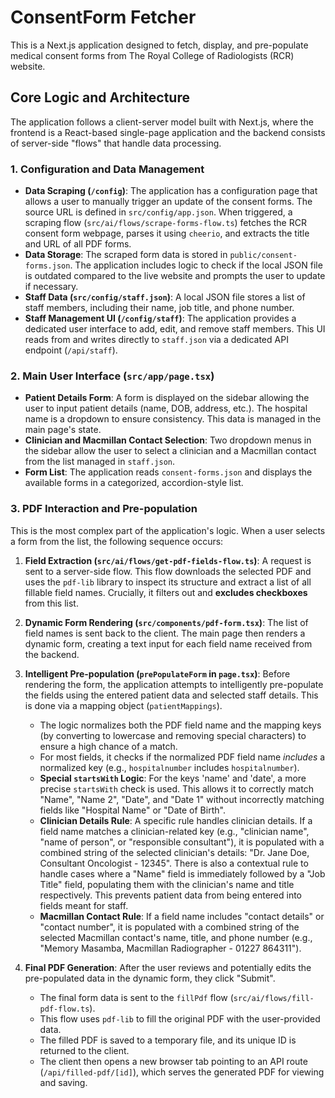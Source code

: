 # ConsentForm Fetcher

This is a Next.js application designed to fetch, display, and pre-populate medical consent forms from The Royal College of Radiologists (RCR) website.

## Core Logic and Architecture

The application follows a client-server model built with Next.js, where the frontend is a React-based single-page application and the backend consists of server-side "flows" that handle data processing.

### 1. Configuration and Data Management

-   **Data Scraping (`/config`)**: The application has a configuration page that allows a user to manually trigger an update of the consent forms. The source URL is defined in `src/config/app.json`. When triggered, a scraping flow (`src/ai/flows/scrape-forms-flow.ts`) fetches the RCR consent form webpage, parses it using `cheerio`, and extracts the title and URL of all PDF forms.
-   **Data Storage**: The scraped form data is stored in `public/consent-forms.json`. The application includes logic to check if the local JSON file is outdated compared to the live website and prompts the user to update if necessary.
-   **Staff Data (`src/config/staff.json`)**: A local JSON file stores a list of staff members, including their name, job title, and phone number.
-   **Staff Management UI (`/config/staff`)**: The application provides a dedicated user interface to add, edit, and remove staff members. This UI reads from and writes directly to `staff.json` via a dedicated API endpoint (`/api/staff`).

### 2. Main User Interface (`src/app/page.tsx`)

-   **Patient Details Form**: A form is displayed on the sidebar allowing the user to input patient details (name, DOB, address, etc.). The hospital name is a dropdown to ensure consistency. This data is managed in the main page's state.
-   **Clinician and Macmillan Contact Selection**: Two dropdown menus in the sidebar allow the user to select a clinician and a Macmillan contact from the list managed in `staff.json`.
-   **Form List**: The application reads `consent-forms.json` and displays the available forms in a categorized, accordion-style list.

### 3. PDF Interaction and Pre-population

This is the most complex part of the application's logic. When a user selects a form from the list, the following sequence occurs:

1.  **Field Extraction (`src/ai/flows/get-pdf-fields-flow.ts`)**: A request is sent to a server-side flow. This flow downloads the selected PDF and uses the `pdf-lib` library to inspect its structure and extract a list of all fillable field names. Crucially, it filters out and **excludes checkboxes** from this list.

2.  **Dynamic Form Rendering (`src/components/pdf-form.tsx`)**: The list of field names is sent back to the client. The main page then renders a dynamic form, creating a text input for each field name received from the backend.

3.  **Intelligent Pre-population (`prePopulateForm` in `page.tsx`)**: Before rendering the form, the application attempts to intelligently pre-populate the fields using the entered patient data and selected staff details. This is done via a mapping object (`patientMappings`).
    -   The logic normalizes both the PDF field name and the mapping keys (by converting to lowercase and removing special characters) to ensure a high chance of a match.
    -   For most fields, it checks if the normalized PDF field name *includes* a normalized key (e.g., `hospitalnumber` includes `hospitalnumber`).
    -   **Special `startsWith` Logic**: For the keys 'name' and 'date', a more precise `startsWith` check is used. This allows it to correctly match "Name", "Name 2", "Date", and "Date 1" without incorrectly matching fields like "Hospital Name" or "Date of Birth".
    -   **Clinician Details Rule**: A specific rule handles clinician details. If a field name matches a clinician-related key (e.g., "clinician name", "name of person", or "responsible consultant"), it is populated with a combined string of the selected clinician's details: "Dr. Jane Doe, Consultant Oncologist - 12345". There is also a contextual rule to handle cases where a "Name" field is immediately followed by a "Job Title" field, populating them with the clinician's name and title respectively. This prevents patient data from being entered into fields meant for staff.
    -   **Macmillan Contact Rule**: If a field name includes "contact details" or "contact number", it is populated with a combined string of the selected Macmillan contact's name, title, and phone number (e.g., "Memory Masamba, Macmillan Radiographer - 01227 864311").

4.  **Final PDF Generation**: After the user reviews and potentially edits the pre-populated data in the dynamic form, they click "Submit".
    -   The final form data is sent to the `fillPdf` flow (`src/ai/flows/fill-pdf-flow.ts`).
    -   This flow uses `pdf-lib` to fill the original PDF with the user-provided data.
    -   The filled PDF is saved to a temporary file, and its unique ID is returned to the client.
    -   The client then opens a new browser tab pointing to an API route (`/api/filled-pdf/[id]`), which serves the generated PDF for viewing and saving.
